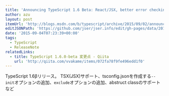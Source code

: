 ```yaml
---
title: 'Announcing TypeScript 1.6 Beta: React/JSX, better error checking, and more - TypeScript - Site Home - MSDN Blogs'
author: azu
layout: post
itemUrl: 'http://blogs.msdn.com/b/typescript/archive/2015/09/02/announcing-typescript-1-6-beta-react-jsx-better-error-checking-and-more.aspx'
editJSONPath: 'https://github.com/jser/jser.info/edit/gh-pages/data/2015/09/index.json'
date: '2015-09-04T07:23:39+00:00'
tags:
  - TypeScript
  - ReleaseNote
relatedLinks:
  - title: TypeScript 1.6.0-beta 変更点 - Qiita
    url: 'http://qiita.com/vvakame/items/072fa78f9fe496edd1f0'
---
```

TypeScript 1.6βリリース。
TSX(JSX)サポート、tsconfig.jsonを作成する`--init`オプションの追加、`exclude`オプションの追加、abstruct classのサポートなど
